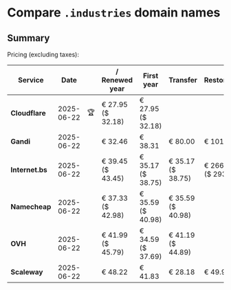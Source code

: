 # Compare `.industries` domain names

## Summary

Pricing (excluding taxes):

| Service | Date |  | / Renewed year | First year | Transfer | Restoration |
|--|--|--|--|--|--|--|
| **Cloudflare** | 2025-06-22 | 🏆 | € 27.95<br>($ 32.18) | € 27.95<br>($ 32.18) |  |  |
| **Gandi** | 2025-06-22 |  | € 32.46 | € 38.31 | € 80.00 | € 101.06 |
| **Internet.bs** | 2025-06-22 |  | € 39.45<br>($ 43.45) | € 35.17<br>($ 38.75) | € 35.17<br>($ 38.75) | € 266.55<br>($ 293.65) |
| **Namecheap** | 2025-06-22 |  | € 37.33<br>($ 42.98) | € 35.59<br>($ 40.98) | € 35.59<br>($ 40.98) |  |
| **OVH** | 2025-06-22 |  | € 41.99<br>($ 45.79) | € 34.59<br>($ 37.69) | € 41.19<br>($ 44.89) |  |
| **Scaleway** | 2025-06-22 |  | € 48.22 | € 41.83 | € 28.18 | € 49.99 |
